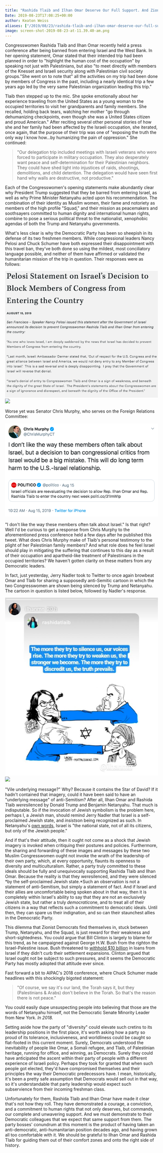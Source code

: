 ```yaml
---
title: "Rashida Tlaib and Ilhan Omar Deserve Our Full Support. And Zionist Democrats Deserve to Squirm."
Date: 2019-08-23T17:08:25+00:00
author: Keaton Weiss
aliases: ["/2019/08/23/rashida-tlaib-and-ilhan-omar-deserve-our-full-support-and-zionist-democrats-deserve-to-squirm"]
image: screen-shot-2019-08-23-at-11.39.40-am.png
---
```


Congresswomen Rashida Tlaib and Ilhan Omar recently held a press conference after being banned from entering Israel and the West Bank. In her opening statement, Omar stated that their intended trip had been planned in order to "highlight the human cost of the occupation" by speaking not just with Palestinians, but also "to meet directly with members of the Knesset and Israeli security along with Palestinian civil society groups."She went on to note that" all the activities on my trip had been done by members of Congress in the past, including a nearly identical trip a few years ago led by the very same Palestinian organization leading this trip."

Tlaib then stepped up to the mic. She spoke emotionally about her experience traveling from the United States as a young woman to the occupied territories to visit her grandparents and family members. She recalled, holding back tears, watching her mother "go through dehumanizing checkpoints, even though she was a United States citizen and proud American." After reciting several other personal stories of how she and her family had been affected by the Israeli occupation, she iterated, once again, that the purpose of their trip was one of "exposing the truth the only way I know how...by humanizing the pain of oppression." She continued:

> "Our delegation trip included meetings with Israeli veterans who were forced to participate in military occupation. They also desperately want peace and self-determination for their Palestinian neighbors. They could have shed light into injustices of raids, shootings, demolitions, and child detention. The delegation would have seen first hand why walls are destructive, not productive."

Each of the Congresswomen's opening statements make abundantly clear why President Trump suggested that they be barred from entering Israel, as well as why Prime Minister Netanyahu acted upon his recommendation. The combination of their identity as Muslim women, their fame and notoriety as members of the high profile "Squad," and their mission as peacemakers and soothsayers committed to human dignity and international human rights, combine to pose a serious political threat to the nationalist, xenophobic agendas of both the Trump and Netanyahu governments.

What's less clear is why the Democratic Party has been so sheepish in its defense of its two freshmen members. While congressional leaders Nancy Pelosi and Chuck Schumer have both expressed their disappointment with this travel ban, they've both done so using the mildest, most conciliatory language possible, and neither of them have affirmed or validated the humanitarian mission of the trip in question. Their responses were as follows:

![](screen-shot-2019-08-23-at-11.09.32-am.png)
![](screen-shot-2019-08-23-at-11.11.58-am.png)

Worse yet was Senator Chris Murphy, who serves on the Foreign Relations Committee:

![](screen-shot-2019-08-23-at-11.11.34-am.png)

"I don't like the way these members often talk about Israel." Is that right? Well I'd be curious to get a response from Chris Murphy to the aforementioned press conference held a few days after he published this tweet. What does Chris Murphy make of Tlaib's personal testimony to the plight of her Palestinian family members? And what role does he feel Israel should play in mitigating the suffering that continues to this day as a result of their occupation and apartheid-like treatment of Palestinians in the occupied territories? We haven't gotten clarity on these matters from any Democratic leaders.

In fact, just yesterday, Jerry Nadler took to Twitter to once again browbeat Omar and Tlaib for sharing a supposedly anti-Semitic cartoon in which the two Congresswomen are shown being silenced by Trump and Netanyahu. The cartoon in question is listed below, followed by Nadler's response.

![](screen-shot-2019-08-23-at-11.39.40-am.png)
![](screen-shot-2019-08-23-at-11.32.44-am.png)

"Vile underlying message?" Why? Because it contains the Star of David? If it hadn't contained that imagery, could it have been said to have an "underlying message" of anti-Semitism? After all, Ilhan Omar and Rashida Tlaib *were*silenced by Donald Trump and Benjamin Netanyahu. That much is indisputable. So if the invocation of Jewish symbolism is the problem here, perhaps I, a Jewish man, should remind Jerry Nadler that Israel is a self-proclaimed Jewish state, and *insists*on being recognized as such. In Netanyahu's [own words](https://www.npr.org/2019/03/11/702264118/netanyahu-says-israel-is-nation-state-of-the-jewish-people-and-them-alone), Israel is "the national state, not of all its citizens, but only of the Jewish people."

And if that's their attitude, then it ought not come as a shock that Jewish imagery is invoked when critiquing their postures and policies. Furthermore, the sharing and forwarding of these images and messages by these two Muslim Congresswomen ought not invoke the wrath of the leadership of their own party, which, at every opportunity, flaunts its openness to diversity and multiculturalism. Rather, a party truly committed to these ideals should be fully and unequivocally supporting Rashida Tlaib and Ilhan Omar. Because the reality is that they *were*silenced, and they were silenced *by the self-proclaimed Jewish state.*Such an observation is not a statement of anti-Semitism, but simply a statement of fact. And if Israel and their allies are uncomfortable being spoken about in that way, then it is completely within Israel's ability to say that they are not an exclusively Jewish state, but rather a truly *democratic*one, and to treat all of their citizens in a way that reflects such a commitment to democratic ideals. Until then, they can spare us their indignation, and so can their staunchest allies in the Democratic Party.

This dilemma that Zionist Democrats find themselves in, stuck between Trump, Netanyahu, and the Squad, is just reward for their weakness and short-sightedness. You could argue that Bill Clinton is largely to blame for this trend, as he campaigned against George H.W. Bush from the *right*on the Israel-Palestine issue. Bush threatened to [withhold $10 billion](https://www.huffpost.com/entry/george-h-w-bush-last-president-to-get-tough-with-israel_n_5c06ac48e4b07aec5753418a) in loans from Israel if they didn't curb their settlement expansions. Clinton argued that Israel ought not be subject to such pressures, and it seems the Democratic Party has mostly adopted that attitude ever since.

Fast forward a bit to AIPAC's 2018 conference, where Chuck Schumer made headlines with this shockingly bigoted statement:

> "Of course, we say it's our land, the Torah says it, but they (Palestinians & Arabs) don't believe in the Torah. So that's the reason there is not peace."

You could easily dupe unsuspecting people into believing that those are the words of Netanyahu himself, not the Democratic Senate Minority Leader from New York. *In 2018.*

Setting aside how the party of "diversity" could elevate such cretins to its leadership positions in the first place, it's worth asking how a party so proud of its tolerance, inclusiveness, and worldliness could be caught so flat-footed in this current moment. Surely, Democrats understood the inevitability of people like Omar, a Somali refugee, and Tlaib, of Palestinian heritage, running for office, and winning, as Democrats. Surely they could have anticipated the ascent within their party of people with a different experience of Israeli policy. Perhaps they took for granted that when such people got elected, they'd have compromised themselves and their principles the way their Democratic predecessors have. I mean, historically, it's been a pretty safe assumption that Democrats would sell out in that way, so it's understandable that party leadership would expect such subservience from their incoming freshman class.

Unfortunately for them, Rashida Tlaib and Ilhan Omar have made it clear that's not how they roll. They have demonstrated a courage, a conviction, and a commitment to human rights that not only deserves, but commands, our complete and unwavering support. And we must demonstrate to their Democratic colleagues that we expect that same support from them. The party bosses' conundrum at this moment is the product of having taken an anti-democratic, anti-humanitarian position decades ago, and having grown all too comfortable with it. We should be grateful to Ilhan Omar and Rashida Tlaib for guiding them out of their comfort zones and onto the right side of history.
